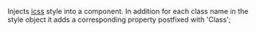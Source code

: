 Injects [icss](https://github.com/css-modules/icss) style into a component.   In addition for each class name in the style
object it adds a corresponding property postfixed with 'Class';
